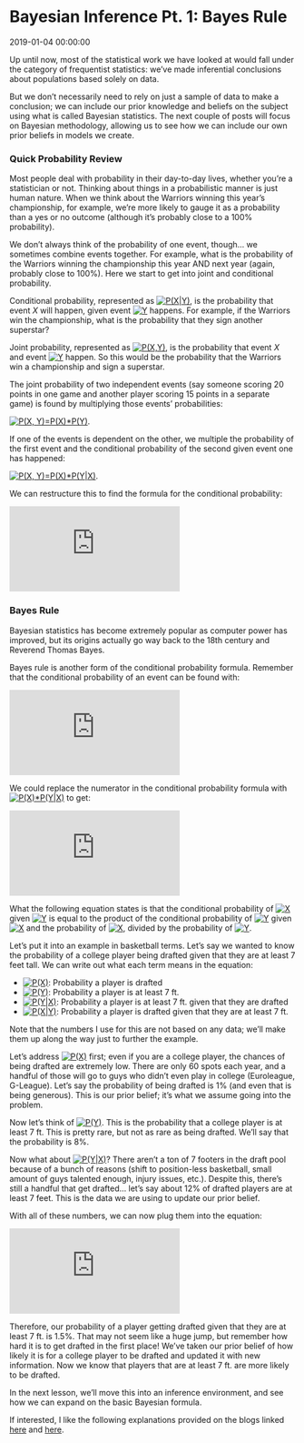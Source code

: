 Bayesian Inference Pt. 1: Bayes Rule
================
2019-01-04 00:00:00

Up until now, most of the statistical work we have looked at would fall
under the category of frequentist statistics: we’ve made inferential
conclusions about populations based solely on data.

But we don’t necessarily need to rely on just a sample of data to make a
conclusion; we can include our prior knowledge and beliefs on the
subject using what is called Bayesian statistics. The next couple of
posts will focus on Bayesian methodology, allowing us to see how we can
include our own prior beliefs in models we create.

<!--more-->

### Quick Probability Review

Most people deal with probability in their day-to-day lives, whether
you’re a statistician or not. Thinking about things in a probabilistic
manner is just human nature. When we think about the Warriors winning
this year’s championship, for example, we’re more likely to gauge it as
a probability than a yes or no outcome (although it’s probably close to
a 100% probability).

We don’t always think of the probability of one event, though… we
sometimes combine events together. For example, what is the probability
of the Warriors winning the championship this year AND next year (again,
probably close to 100%). Here we start to get into joint and conditional
probability.

Conditional probability, represented as
<a href="https://www.codecogs.com/eqnedit.php?latex=P(X|Y)" target="_blank"><img src="https://latex.codecogs.com/gif.latex?P(X|Y)" title="P(X|Y)" /></a>,
is the probability that event *X* will happen, given event
<a href="https://www.codecogs.com/eqnedit.php?latex=Y" target="_blank"><img src="https://latex.codecogs.com/gif.latex?Y" title="Y" /></a>
happens. For example, if the Warriors win the championship, what is the
probability that they sign another superstar?

Joint probability, represented as
<a href="https://www.codecogs.com/eqnedit.php?latex=P(X,Y)" target="_blank"><img src="https://latex.codecogs.com/gif.latex?P(X,Y)" title="P(X,Y)" /></a>,
is the probability that event *X* and event
<a href="https://www.codecogs.com/eqnedit.php?latex=Y" target="_blank"><img src="https://latex.codecogs.com/gif.latex?Y" title="Y" /></a>
happen. So this would be the probability that the Warriors win a
championship and sign a superstar.

The joint probability of two independent events (say someone scoring 20
points in one game and another player scoring 15 points in a separate
game) is found by multiplying those events’ probabilities:

<a href="https://www.codecogs.com/eqnedit.php?latex=P(X,&space;Y)=P(X)*P(Y)" target="_blank"><img src="https://latex.codecogs.com/gif.latex?P(X,&space;Y)=P(X)*P(Y)" title="P(X, Y)=P(X)*P(Y)" /></a>.

If one of the events is dependent on the other, we multiple the
probability of the first event and the conditional probability of the
second given event one has happened:

<a href="https://www.codecogs.com/eqnedit.php?latex=P(X,&space;Y)=P(X)*P(Y|X)" target="_blank"><img src="https://latex.codecogs.com/gif.latex?P(X,&space;Y)=P(X)* P(Y|X)" title="P(X, Y)=P(X)*P(Y|X)" /></a>.

We can restructure this to find the formula for the conditional
probability:

![](https://latex.codecogs.com/gif.latex?P%28Y%7CX%29%3D%5Cfrac%7BP%28X%2CY%29%7D%7BP%28X%29%7D)

### Bayes Rule

Bayesian statistics has become extremely popular as computer power has
improved, but its origins actually go way back to the 18th century and
Reverend Thomas Bayes.

Bayes rule is another form of the conditional probability formula.
Remember that the conditional probability of an event can be found with:

![](https://latex.codecogs.com/gif.latex?P%28Y%7CX%29%3D%5Cfrac%7BP%28X%2CY%29%7D%7BP%28X%29%7D)

We could replace the numerator in the conditional probability formula
with
<a href="https://www.codecogs.com/eqnedit.php?latex=P(X)*P(Y|X)" target="_blank"><img src="https://latex.codecogs.com/gif.latex?P(X)*P(Y|X)" title="P(X)*P(Y|X)" /></a>
to get:

![](https://latex.codecogs.com/gif.latex?P%28X%20%7C%20Y%29%3D%5Cfrac%7BP%28Y%7CX%29P%28X%29%7D%7BP%28Y%29%7D)

What the following equation states is that the conditional probability
of
<a href="https://www.codecogs.com/eqnedit.php?latex=X" target="_blank"><img src="https://latex.codecogs.com/gif.latex?X" title="X" /></a>
given
<a href="https://www.codecogs.com/eqnedit.php?latex=Y" target="_blank"><img src="https://latex.codecogs.com/gif.latex?Y" title="Y" /></a>
is equal to the product of the conditional probability of
<a href="https://www.codecogs.com/eqnedit.php?latex=Y" target="_blank"><img src="https://latex.codecogs.com/gif.latex?Y" title="Y" /></a>
given
<a href="https://www.codecogs.com/eqnedit.php?latex=X" target="_blank"><img src="https://latex.codecogs.com/gif.latex?X" title="X" /></a>
and the probability of
<a href="https://www.codecogs.com/eqnedit.php?latex=X" target="_blank"><img src="https://latex.codecogs.com/gif.latex?X" title="X" /></a>,
divided by the probability of
<a href="https://www.codecogs.com/eqnedit.php?latex=Y" target="_blank"><img src="https://latex.codecogs.com/gif.latex?Y" title="Y" /></a>.

Let’s put it into an example in basketball terms. Let’s say we wanted to
know the probability of a college player being drafted given that they
are at least 7 feet tall. We can write out what each term means in the
equation:

-   <a href="https://www.codecogs.com/eqnedit.php?latex=P(X)" target="_blank"><img src="https://latex.codecogs.com/gif.latex?P(X)" title="P(X)" /></a>:
    Probability a player is drafted
-   <a href="https://www.codecogs.com/eqnedit.php?latex=P(Y)" target="_blank"><img src="https://latex.codecogs.com/gif.latex?P(Y)" title="P(Y)" /></a>:
    Probability a player is at least 7 ft.
-   <a href="https://www.codecogs.com/eqnedit.php?latex=P(Y|X)" target="_blank"><img src="https://latex.codecogs.com/gif.latex?P(Y|X)" title="P(Y|X)" /></a>:
    Probability a player is at least 7 ft. given that they are drafted
-   <a href="https://www.codecogs.com/eqnedit.php?latex=P(X|Y)" target="_blank"><img src="https://latex.codecogs.com/gif.latex?P(X|Y)" title="P(X|Y)" /></a>:
    Probability a player is drafted given that they are at least 7 ft.

Note that the numbers I use for this are not based on any data; we’ll
make them up along the way just to further the example.

Let’s address
<a href="https://www.codecogs.com/eqnedit.php?latex=P(X)" target="_blank"><img src="https://latex.codecogs.com/gif.latex?P(X)" title="P(X)" /></a>
first; even if you are a college player, the chances of being drafted
are extremely low. There are only 60 spots each year, and a handful of
those will go to guys who didn’t even play in college (Euroleague,
G-League). Let’s say the probability of being drafted is 1% (and even
that is being generous). This is our prior belief; it’s what we assume
going into the problem.

Now let’s think of
<a href="https://www.codecogs.com/eqnedit.php?latex=P(Y)" target="_blank"><img src="https://latex.codecogs.com/gif.latex?P(Y)" title="P(Y)" /></a>.
This is the probability that a college player is at least 7 ft. This is
pretty rare, but not as rare as being drafted. We’ll say that the
probability is 8%.

Now what about
<a href="https://www.codecogs.com/eqnedit.php?latex=P(Y|X)" target="_blank"><img src="https://latex.codecogs.com/gif.latex?P(Y|X)" title="P(Y|X)" /></a>?
There aren’t a ton of 7 footers in the draft pool because of a bunch of
reasons (shift to position-less basketball, small amount of guys
talented enough, injury issues, etc.). Despite this, there’s still a
handful that get drafted… let’s say about 12% of drafted players are at
least 7 feet. This is the data we are using to update our prior belief.

With all of these numbers, we can now plug them into the equation:

![](https://latex.codecogs.com/gif.latex?P%28X%20%7C%20Y%29%20%3D%20%5Cfrac%7B.12%20*%20.01%7D%7B.08%7D)

Therefore, our probability of a player getting drafted given that they
are at least 7 ft. is 1.5%. That may not seem like a huge jump, but
remember how hard it is to get drafted in the first place! We’ve taken
our prior belief of how likely it is for a college player to be drafted
and updated it with new information. Now we know that players that are
at least 7 ft. are more likely to be drafted.

In the next lesson, we’ll move this into an inference environment, and
see how we can expand on the basic Bayesian formula.

If interested, I like the following explanations provided on the blogs
linked [here](https://sites.nicholas.duke.edu/statsreview/jmc/) and
[here](http://tinyheero.github.io/2016/04/21/bayes-rule.html).
